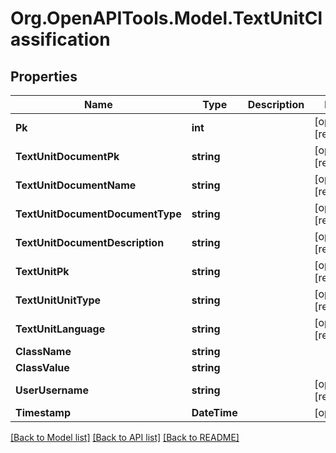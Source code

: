 
# Org.OpenAPITools.Model.TextUnitClassification

## Properties

Name | Type | Description | Notes
------------ | ------------- | ------------- | -------------
**Pk** | **int** |  | [optional] [readonly] 
**TextUnitDocumentPk** | **string** |  | [optional] [readonly] 
**TextUnitDocumentName** | **string** |  | [optional] [readonly] 
**TextUnitDocumentDocumentType** | **string** |  | [optional] [readonly] 
**TextUnitDocumentDescription** | **string** |  | [optional] [readonly] 
**TextUnitPk** | **string** |  | [optional] [readonly] 
**TextUnitUnitType** | **string** |  | [optional] [readonly] 
**TextUnitLanguage** | **string** |  | [optional] [readonly] 
**ClassName** | **string** |  | 
**ClassValue** | **string** |  | 
**UserUsername** | **string** |  | [optional] [readonly] 
**Timestamp** | **DateTime** |  | [optional] 

[[Back to Model list]](../README.md#documentation-for-models)
[[Back to API list]](../README.md#documentation-for-api-endpoints)
[[Back to README]](../README.md)

